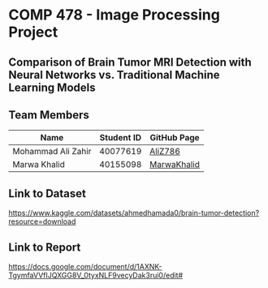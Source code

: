 # COMP 478 - Image Processing Project

## Comparison of Brain Tumor MRI Detection with Neural Networks vs. Traditional Machine Learning Models
## Team Members

| Name               | Student ID | GitHub Page                                   |
| ------------------ | ---------- | --------------------------------------------- |
| Mohammad Ali Zahir | 40077619   | [AliZ786](https://github.com/AliZ786)         |
| Marwa Khalid       | 40155098   | [MarwaKhalid](https://github.com/MarwaKhalid) |

## Link to Dataset

https://www.kaggle.com/datasets/ahmedhamada0/brain-tumor-detection?resource=download

## Link to Report

https://docs.google.com/document/d/1AXNK-TgymfaVVfIJQXGG8V_0tyxNLF9vecyDak3rui0/edit#
